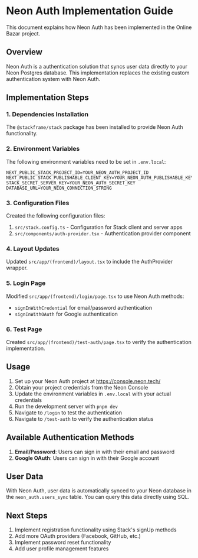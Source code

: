 # Neon Auth Implementation Guide

This document explains how Neon Auth has been implemented in the Online Bazar project.

## Overview

Neon Auth is a authentication solution that syncs user data directly to your Neon Postgres database. This implementation replaces the existing custom authentication system with Neon Auth.

## Implementation Steps

### 1. Dependencies Installation

The `@stackframe/stack` package has been installed to provide Neon Auth functionality.

### 2. Environment Variables

The following environment variables need to be set in `.env.local`:

```env
NEXT_PUBLIC_STACK_PROJECT_ID=YOUR_NEON_AUTH_PROJECT_ID
NEXT_PUBLIC_STACK_PUBLISHABLE_CLIENT_KEY=YOUR_NEON_AUTH_PUBLISHABLE_KEY
STACK_SECRET_SERVER_KEY=YOUR_NEON_AUTH_SECRET_KEY
DATABASE_URL=YOUR_NEON_CONNECTION_STRING
```

### 3. Configuration Files

Created the following configuration files:

1. `src/stack.config.ts` - Configuration for Stack client and server apps
2. `src/components/auth-provider.tsx` - Authentication provider component

### 4. Layout Updates

Updated `src/app/(frontend)/layout.tsx` to include the AuthProvider wrapper.

### 5. Login Page

Modified `src/app/(frontend)/login/page.tsx` to use Neon Auth methods:
- `signInWithCredential` for email/password authentication
- `signInWithOAuth` for Google authentication

### 6. Test Page

Created `src/app/(frontend)/test-auth/page.tsx` to verify the authentication implementation.

## Usage

1. Set up your Neon Auth project at https://console.neon.tech/
2. Obtain your project credentials from the Neon Console
3. Update the environment variables in `.env.local` with your actual credentials
4. Run the development server with `pnpm dev`
5. Navigate to `/login` to test the authentication
6. Navigate to `/test-auth` to verify the authentication status

## Available Authentication Methods

1. **Email/Password**: Users can sign in with their email and password
2. **Google OAuth**: Users can sign in with their Google account

## User Data

With Neon Auth, user data is automatically synced to your Neon database in the `neon_auth.users_sync` table. You can query this data directly using SQL.

## Next Steps

1. Implement registration functionality using Stack's signUp methods
2. Add more OAuth providers (Facebook, GitHub, etc.)
3. Implement password reset functionality
4. Add user profile management features